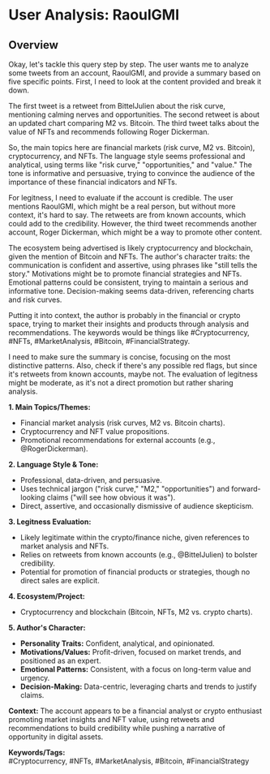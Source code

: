 # User Analysis: RaoulGMI

## Overview

<think>
Okay, let's tackle this query step by step. The user wants me to analyze some tweets from an account, RaoulGMI, and provide a summary based on five specific points. First, I need to look at the content provided and break it down.

The first tweet is a retweet from BittelJulien about the risk curve, mentioning calming nerves and opportunities. The second retweet is about an updated chart comparing M2 vs. Bitcoin. The third tweet talks about the value of NFTs and recommends following Roger Dickerman.

So, the main topics here are financial markets (risk curve, M2 vs. Bitcoin), cryptocurrency, and NFTs. The language style seems professional and analytical, using terms like "risk curve," "opportunities," and "value." The tone is informative and persuasive, trying to convince the audience of the importance of these financial indicators and NFTs.

For legitness, I need to evaluate if the account is credible. The user mentions RaoulGMI, which might be a real person, but without more context, it's hard to say. The retweets are from known accounts, which could add to the credibility. However, the third tweet recommends another account, Roger Dickerman, which might be a way to promote other content.

The ecosystem being advertised is likely cryptocurrency and blockchain, given the mention of Bitcoin and NFTs. The author's character traits: the communication is confident and assertive, using phrases like "still tells the story." Motivations might be to promote financial strategies and NFTs. Emotional patterns could be consistent, trying to maintain a serious and informative tone. Decision-making seems data-driven, referencing charts and risk curves.

Putting it into context, the author is probably in the financial or crypto space, trying to market their insights and products through analysis and recommendations. The keywords would be things like #Cryptocurrency, #NFTs, #MarketAnalysis, #Bitcoin, #FinancialStrategy.

I need to make sure the summary is concise, focusing on the most distinctive patterns. Also, check if there's any possible red flags, but since it's retweets from known accounts, maybe not. The evaluation of legitness might be moderate, as it's not a direct promotion but rather sharing analysis.
</think>

**1. Main Topics/Themes:**  
- Financial market analysis (risk curves, M2 vs. Bitcoin charts).  
- Cryptocurrency and NFT value propositions.  
- Promotional recommendations for external accounts (e.g., @RogerDickerman).  

**2. Language Style & Tone:**  
- Professional, data-driven, and persuasive.  
- Uses technical jargon ("risk curve," "M2," "opportunities") and forward-looking claims ("will see how obvious it was").  
- Direct, assertive, and occasionally dismissive of audience skepticism.  

**3. Legitness Evaluation:**  
- Likely legitimate within the crypto/finance niche, given references to market analysis and NFTs.  
- Relies on retweets from known accounts (e.g., @BittelJulien) to bolster credibility.  
- Potential for promotion of financial products or strategies, though no direct sales are explicit.  

**4. Ecosystem/Project:**  
- Cryptocurrency and blockchain (Bitcoin, NFTs, M2 vs. crypto charts).  

**5. Author's Character:**  
- **Personality Traits:** Confident, analytical, and opinionated.  
- **Motivations/Values:** Profit-driven, focused on market trends, and positioned as an expert.  
- **Emotional Patterns:** Consistent, with a focus on long-term value and urgency.  
- **Decision-Making:** Data-centric, leveraging charts and trends to justify claims.  

**Context:** The account appears to be a financial analyst or crypto enthusiast promoting market insights and NFT value, using retweets and recommendations to build credibility while pushing a narrative of opportunity in digital assets.  

**Keywords/Tags:**  
#Cryptocurrency, #NFTs, #MarketAnalysis, #Bitcoin, #FinancialStrategy